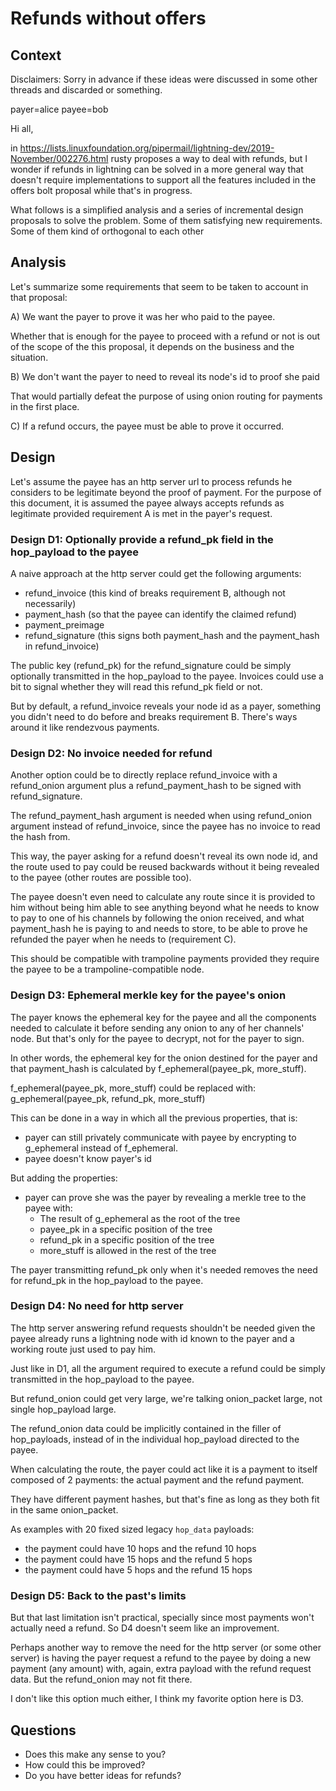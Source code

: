 # Refunds without offers

## Context
Disclaimers: Sorry in advance if these ideas were discussed in some other threads and
discarded or something.

payer=alice
payee=bob

Hi all,

in https://lists.linuxfoundation.org/pipermail/lightning-dev/2019-November/002276.html
rusty proposes a way to deal with refunds, but I wonder if refunds in
lightning can be solved in a more general way that doesn't require
implementations to support all the features included in the offers
bolt proposal while that's in progress.

What follows is a simplified analysis and a series of incremental
design proposals to solve the problem.
Some of them satisfying new requirements.
Some of them kind of orthogonal to each other

## Analysis

Let's summarize some requirements that seem to be taken to account in that proposal:

A) We want the payer to prove it was her who paid to the payee.

Whether that is enough for the payee to proceed with a refund or not is out of the scope
of the this proposal, it depends on the business and the situation.

B) We don't want the payer to need to reveal its node's id to proof she paid

That would partially defeat the purpose of using onion routing for
payments in the first place.

C) If a refund occurs, the payee must be able to prove it occurred.

## Design

Let's assume the payee has an http server url to process refunds he
considers to be legitimate beyond the proof of payment.
For the purpose of this document, it is assumed the payee always
accepts refunds as legitimate provided requirement A is met in the
payer's request.

### Design D1: Optionally provide a refund_pk field in the hop_payload to the payee

A naive approach at the http server could get the following arguments:

- refund_invoice (this kind of breaks requirement B, although not necessarily)
- payment_hash (so that the payee can identify the claimed refund)
- payment_preimage
- refund_signature (this signs both payment_hash and the payment_hash
  in refund_invoice)

The public key (refund_pk) for the refund_signature could be simply optionally transmitted in the hop_payload to the payee.
Invoices could use a bit to signal whether they will read this refund_pk field or not.

But by default, a refund_invoice reveals your node id as a payer,
something you didn't need to do before and breaks requirement B.
There's ways around it like rendezvous payments.

### Design D2: No invoice needed for refund

Another option could be to directly replace refund_invoice with a
refund_onion argument plus a refund_payment_hash to be signed with
refund_signature.

The refund_payment_hash argument is needed when using refund_onion
argument instead of refund_invoice, since the payee has no invoice to
read the hash from.

This way, the payer asking for a refund doesn't reveal its own node
id, and the route used to pay could be reused backwards without it being
revealed to the payee (other routes are possible too).

The payee doesn't even need to calculate any route since it is
provided to him without being him able to see anything beyond what he
needs to know to pay to one of his channels by following the onion received,
and what payment_hash he is paying to and needs to store,
to be able to prove he refunded the payer when he needs to
(requirement C).

This should be compatible with trampoline payments provided they
require the payee to be a trampoline-compatible node.

### Design D3: Ephemeral merkle key for the payee's onion

The payer knows the ephemeral key for the payee and all the components
needed to calculate it before sending any onion to any of her channels' node.
But that's only for the payee to decrypt, not for the payer to sign.

In other words, the ephemeral key for the onion destined for the payer and that
payment_hash is calculated by f_ephemeral(payee_pk, more_stuff).

f_ephemeral(payee_pk, more_stuff) could be replaced with:
g_ephemeral(payee_pk, refund_pk, more_stuff)

This can be done in a way in which all the previous properties, that is:

- payer can still privately communicate with payee by encrypting to
  g_ephemeral instead of f_ephemeral.
- payee doesn't know payer's id

But adding the properties:

- payer can prove she was the payer by revealing a merkle tree to the payee with:
  + The result of g_ephemeral as the root of the tree
  + payee_pk in a specific position of the tree
  + refund_pk in a specific position of the tree
  + more_stuff is allowed in the rest of the tree

The payer transmitting refund_pk only when it's needed removes the
need for refund_pk in the hop_payload to the payee.

### Design D4: No need for http server

The http server answering refund requests shouldn't be needed given the
payee already runs a lightning node with id known to the payer and a
working route just used to pay him.

Just like in D1, all the argument required to execute a refund could
be simply transmitted in the hop_payload to the payee.

But refund_onion could get very large, we're talking onion_packet
large, not single hop_payload large.

The refund_onion data could be implicitly contained in the filler of hop_payloads,
instead of in the individual hop_payload directed to the payee.

When calculating the route, the payer could act like it is a payment
to itself composed of 2 payments: the actual payment and the refund payment.

They have different payment hashes, but that's fine as long as they
both fit in the same onion_packet.

As examples with 20 fixed sized legacy `hop_data` payloads:

- the payment could have 10 hops and the refund 10 hops
- the payment could have 15 hops and the refund 5 hops
- the payment could have 5 hops and the refund 15 hops

### Design D5: Back to the past's limits

But that last limitation isn't practical, specially since most
payments won't actually need a refund. So D4 doesn't seem like an
improvement.

Perhaps another way to remove the need for the http server (or some
other server) is having the payer request a refund to the payee by
doing a new payment (any amount) with, again, extra payload with the
refund request data. But the refund_onion may not fit there.

I don't like this option much either, I think my favorite option here is D3.

## Questions

- Does this make any sense to you?
- How could this be improved?
- Do you have better ideas for refunds?
